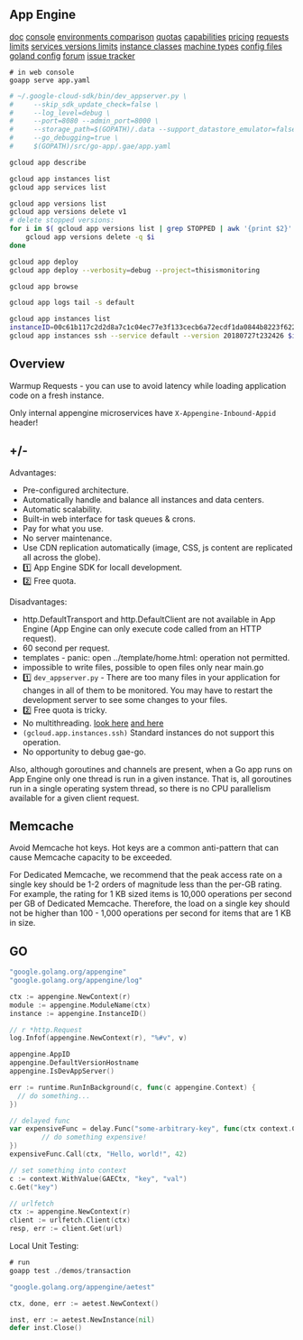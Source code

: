 App Engine
-

[doc](https://cloud.google.com/appengine/docs/standard/go/)
[console](https://console.cloud.google.com/)
[environments comparison](https://cloud.google.com/appengine/docs/the-appengine-environments)
[quotas](https://cloud.google.com/appengine/quotas)
[capabilities]( )
[pricing](https://cloud.google.com/appengine/pricing)
[requests limits](https://cloud.google.com/appengine/docs/standard/go/how-requests-are-handled#quotas_and_limits)
[services versions limits](https://cloud.google.com/appengine/docs/standard/python/an-overview-of-app-engine#limits)
[instance classes](https://cloud.google.com/appengine/docs/standard/#instance_classes)
[machine types](https://cloud.google.com/compute/docs/machine-types)
[config files](https://cloud.google.com/appengine/docs/flexible/go/reference/app-yaml)
[goland config](https://monosnap.com/file/X5w1jrpQ1C4fSmn7rmU9Lbm0l3xNBs)
[forum](https://groups.google.com/forum/#!forum/google-appengine-go)
[issue tracker](http://code.google.com/p/googleappengine/issues/list)

````
# in web console
goapp serve app.yaml
````

````bash
# ~/.google-cloud-sdk/bin/dev_appserver.py \
#     --skip_sdk_update_check=false \
#     --log_level=debug \
#     --port=8080 --admin_port=8000 \
#     --storage_path=$(GOPATH)/.data --support_datastore_emulator=false \
#     --go_debugging=true \
#     $(GOPATH)/src/go-app/.gae/app.yaml

gcloud app describe

gcloud app instances list
gcloud app services list

gcloud app versions list
gcloud app versions delete v1
# delete stopped versions:
for i in $( gcloud app versions list | grep STOPPED | awk '{print $2}' ); do
    gcloud app versions delete -q $i
done

gcloud app deploy
gcloud app deploy --verbosity=debug --project=thisismonitoring

gcloud app browse

gcloud app logs tail -s default

gcloud app instances list
instanceID=00c61b117c2d2d8a7c1c04ec77e3f133cecb6a72ecdf1da0844b8223f622b9d72227fe
gcloud app instances ssh --service default --version 20180727t232426 $instanceID
````

## Overview

Warmup Requests - you can use to avoid latency while loading application code on a fresh instance.

Only internal appengine microservices have `X-Appengine-Inbound-Appid` header!

## +/-

Advantages:

* Pre-configured architecture.
* Automatically handle and balance all instances and data centers.
* Automatic scalability.
* Built-in web interface for task queues & crons.
* Pay for what you use.
* No server maintenance.
* Use CDN replication automatically (image, CSS, js content are replicated all across the globe).
* 1️⃣ App Engine SDK for locall development.
* 2️⃣ Free quota.

Disadvantages:
* http.DefaultTransport and http.DefaultClient are not available in App Engine
  (App Engine can only execute code called from an HTTP request).
* 60 second per request.
* templates - panic: open ../template/home.html: operation not permitted.
* impossible to write files, possible to open files only near main.go
* 1️⃣ `dev_appserver.py` - There are too many files in your application for changes in all of them to be monitored.
  You may have to restart the development server to see some changes to your files.
* 2️⃣ Free quota is tricky.
* No multithreading.
  [look here](https://blog.golang.org/go-and-google-app-engine)
  [and here](https://monosnap.com/file/Y66Cckm0pmQlG6GLEwoMxg684ig4RN)
* `(gcloud.app.instances.ssh)` Standard instances do not support this operation.
* No opportunity to debug gae-go.

Also, although goroutines and channels are present,
when a Go app runs on App Engine only one thread is run in a given instance.
That is, all goroutines run in a single operating system thread,
so there is no CPU parallelism available for a given client request.

## Memcache

Avoid Memcache hot keys.
Hot keys are a common anti-pattern that can cause Memcache capacity to be exceeded.

For Dedicated Memcache, we recommend that the peak access rate on a single key
should be 1-2 orders of magnitude less than the per-GB rating.
For example, the rating for 1 KB sized items is 10,000 operations per second per GB of Dedicated Memcache.
Therefore, the load on a single key should not be higher
than 100 - 1,000 operations per second for items that are 1 KB in size.

## GO

````go
"google.golang.org/appengine"
"google.golang.org/appengine/log"

ctx := appengine.NewContext(r)
module := appengine.ModuleName(ctx)
instance := appengine.InstanceID()

// r *http.Request
log.Infof(appengine.NewContext(r), "%#v", v)

appengine.AppID
appengine.DefaultVersionHostname 
appengine.IsDevAppServer()

err := runtime.RunInBackground(c, func(c appengine.Context) {
  // do something...
})

// delayed func
var expensiveFunc = delay.Func("some-arbitrary-key", func(ctx context.Context, a string, b int) {
        // do something expensive!
})
expensiveFunc.Call(ctx, "Hello, world!", 42)

// set something into context
c := context.WithValue(GAECtx, "key", "val")
c.Get("key")

// urlfetch
ctx := appengine.NewContext(r)
client := urlfetch.Client(ctx)
resp, err := client.Get(url)
````

Local Unit Testing:

````go
# run
goapp test ./demos/transaction

"google.golang.org/appengine/aetest"

ctx, done, err := aetest.NewContext()

inst, err := aetest.NewInstance(nil)
defer inst.Close()
````
